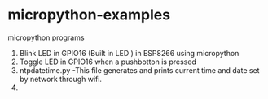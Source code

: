 # micropython-examples
micropython programs

1. Blink LED in GPIO16 (Built in LED ) in ESP8266 using micropython
2. Toggle LED in GPIO16 when a pushbotton is pressed
3. ntpdatetime.py -This file generates and prints current time and date set by network through wifi.
4. 
